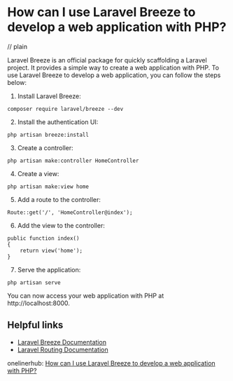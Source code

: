 # How can I use Laravel Breeze to develop a web application with PHP?
// plain

Laravel Breeze is an official package for quickly scaffolding a Laravel project. It provides a simple way to create a web application with PHP. To use Laravel Breeze to develop a web application, you can follow the steps below:

1. Install Laravel Breeze:

```
composer require laravel/breeze --dev
```

2. Install the authentication UI:

```
php artisan breeze:install
```

3. Create a controller:

```
php artisan make:controller HomeController
```

4. Create a view:

```
php artisan make:view home
```

5. Add a route to the controller:

```
Route::get('/', 'HomeController@index');
```

6. Add the view to the controller:

```
public function index()
{
    return view('home');
}
```

7. Serve the application:

```
php artisan serve
```

You can now access your web application with PHP at http://localhost:8000.

## Helpful links

- [Laravel Breeze Documentation](https://laravel.com/docs/7.x/breeze)
- [Laravel Routing Documentation](https://laravel.com/docs/7.x/routing)

onelinerhub: [How can I use Laravel Breeze to develop a web application with PHP?](https://onelinerhub.com/php-laravel/how-can-i-use-laravel-breeze-to-develop-a-web-application-with-php)